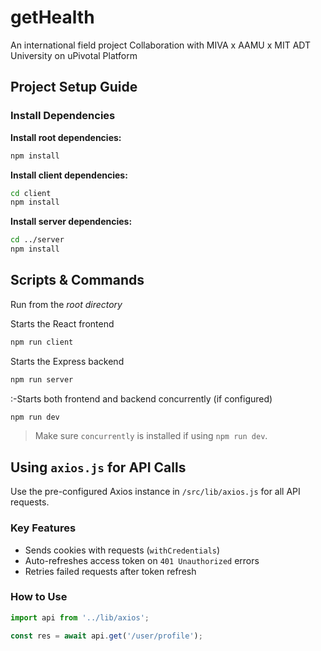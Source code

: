 # getHealth
An international field project Collaboration with MIVA x AAMU x MIT ADT University on uPivotal Platform

## Project Setup Guide
### Install Dependencies

**Install root dependencies:**
```bash
npm install
```

**Install client dependencies:**
```bash
cd client
npm install
```

**Install server dependencies:**
```bash
cd ../server
npm install
```

## Scripts & Commands
Run from the *root directory* 

Starts the React frontend   
```bash
npm run client
```

Starts the Express backend       
```bash
npm run server
```

:-Starts both frontend and backend concurrently (if configured) 
```bash
npm run dev
```

> Make sure `concurrently` is installed if using `npm run dev`.

## Using `axios.js` for API Calls

Use the pre-configured Axios instance in `/src/lib/axios.js` for all API requests.

### Key Features
- Sends cookies with requests (`withCredentials`)
- Auto-refreshes access token on `401 Unauthorized` errors
- Retries failed requests after token refresh

### How to Use

```js
import api from '../lib/axios';

const res = await api.get('/user/profile');
```
